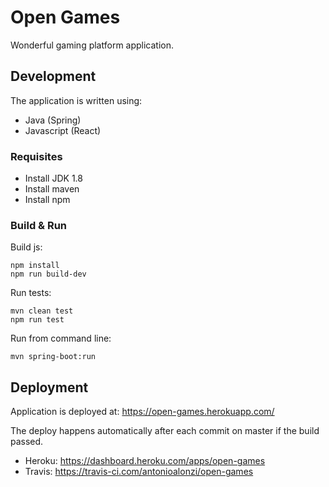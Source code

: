# Open Games

Wonderful gaming platform application.



## Development

The application is written using:
 * Java (Spring)
 * Javascript (React)



### Requisites

 * Install JDK 1.8
 * Install maven
 * Install npm

### Build & Run
    
Build js:

    npm install
    npm run build-dev

Run tests:
    
    mvn clean test
    npm run test

Run from command line:

    mvn spring-boot:run


## Deployment

Application is deployed at: https://open-games.herokuapp.com/

The deploy happens automatically after each commit on master if the build passed. 

 * Heroku: https://dashboard.heroku.com/apps/open-games
 * Travis: https://travis-ci.com/antonioalonzi/open-games
